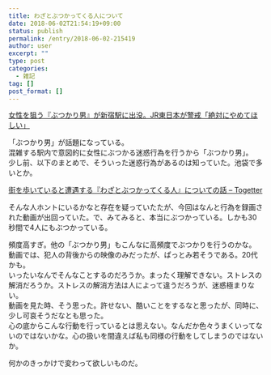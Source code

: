 ```yaml
---
title: わざとぶつかってくる人について
date: 2018-06-02T21:54:19+09:00
status: publish
permalink: /entry/2018-06-02-215419
author: user
excerpt: ""
type: post
categories:
  - 雑記
tag: []
post_format: []
---
```


[女性を狙う『ぶつかり男』が新宿駅に出没。JR東日本が警戒「絶対にやめてほしい」](https://www.huffingtonpost.jp/2018/05/31/butsukariotoko_a_23447463/)

「ぶつかり男」が話題になっている。  
混雑する駅内で意図的に女性にぶつかる迷惑行為を行うから「ぶつかり男」。  
少し前、以下のまとめで、そういった迷惑行為があるのは知っていた。池袋で多いとか。

[街を歩いていると遭遇する『わざとぶつかってくる人』についての話 – Togetter](https://togetter.com/li/1225465)

そんな人ホントにいるかなと存在を疑っていたたが、今回はなんと行為を録画された動画が出回っていた。で、みてみると、本当にぶつかっている。しかも30秒間で4人にもぶつかっている。

頻度高すぎ。他の「ぶつかり男」もこんなに高頻度でぶつかりを行うのかな。  
動画では、犯人の背後からの映像のみだったが、ぱっとみ若そうである。20代かも。  
いったいなんでそんなことするのだろうか。まったく理解できない。ストレスの解消だろうか。ストレスの解消方法は人によって違うだろうが、迷惑極まりない。  
動画を見た時、そう思った。許せない、酷いことをするなと思ったが、同時に、少し可哀そうだなとも思った。  
心の底からこんな行動を行っているとは思えない。なんだか色々うまくいってないのではないかな。心の扱いを間違えば私も同様の行動をしてしまうのではないか。

何かのきっかけで変わって欲しいものだ。
